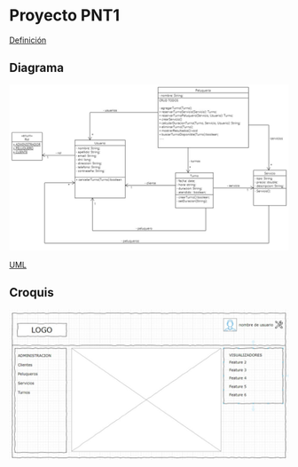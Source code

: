 # Proyecto PNT1

[Definición](resources/CONCEPTO.md)

## Diagrama

![diagrama](resources/diagrama.jpg)

[UML](resources/peluqueria.uxf)

## Croquis

![croquis](resources/croquis.jpg)
